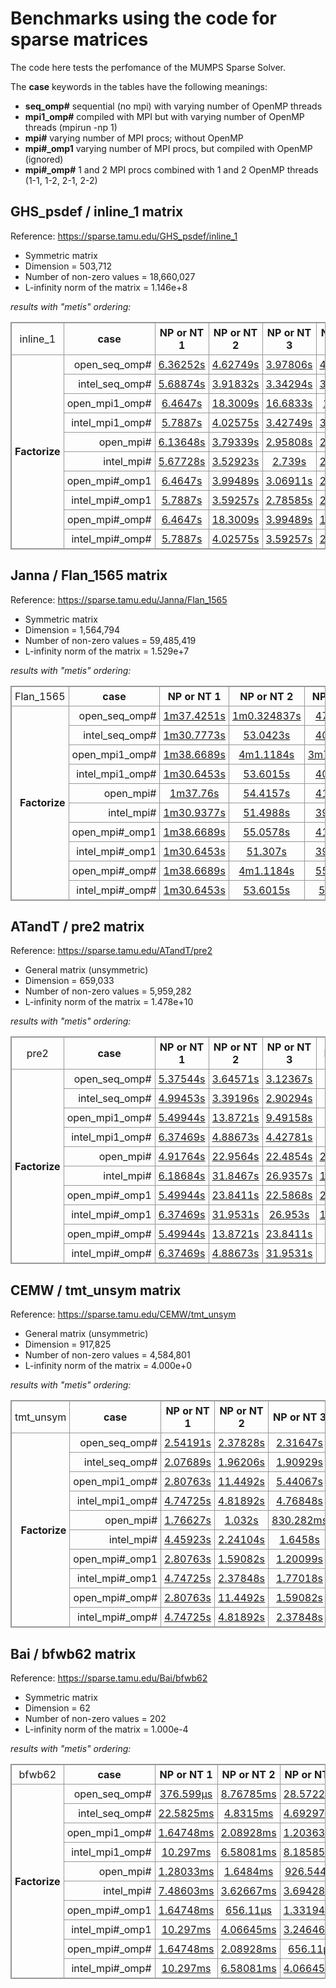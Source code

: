 # Benchmarks using the code for sparse matrices

The code here tests the perfomance of the MUMPS Sparse Solver.

The **case** keywords in the tables have the following meanings:

- **seq_omp#** sequential (no mpi) with varying number of OpenMP threads
- **mpi1_omp#** compiled with MPI but with varying number of OpenMP threads (mpirun -np 1)
- **mpi#** varying number of MPI procs; without OpenMP
- **mpi#_omp1** varying number of MPI procs, but compiled with OpenMP (ignored)
- **mpi#_omp#** 1 and 2 MPI procs combined with 1 and 2 OpenMP threads (1-1, 1-2, 2-1, 2-2)


## GHS_psdef / inline_1 matrix

Reference: https://sparse.tamu.edu/GHS_psdef/inline_1

* Symmetric matrix
* Dimension = 503,712
* Number of non-zero values = 18,660,027
* L-infinity norm of the matrix = 1.146e+8

_results with "metis" ordering:_

<table style="border: 1px solid #979797; border-collapse: collapse;">
  <tr>
    <td style="border: 1px solid #979797; border-collapse: collapse; text-align: center; padding: 5px;">inline_1</td>
    <th style="border: 1px solid #979797; border-collapse: collapse; text-align: center; padding: 5px;">case</th>
    <th style="border: 1px solid #979797; border-collapse: collapse; text-align: center; padding: 5px;">NP or NT 1</th>
    <th style="border: 1px solid #979797; border-collapse: collapse; text-align: center; padding: 5px;">NP or NT 2</th>
    <th style="border: 1px solid #979797; border-collapse: collapse; text-align: center; padding: 5px;">NP or NT 3</th>
    <th style="border: 1px solid #979797; border-collapse: collapse; text-align: center; padding: 5px;">NP or NT 4</th>
  </tr>
  <tr>
    <th style="border: 1px solid #979797; border-collapse: collapse; text-align: right; padding: 5px;" rowspan="10">Factorize</th>
    <td style="border: 1px solid #979797; border-collapse: collapse; text-align: right; padding: 5px;">open_seq_omp#</td>
    <td style="border: 1px solid #979797; border-collapse: collapse; text-align: center; padding: 5px;"><a href="https://github.com/cpmech/laclib/blob/main/benchmarks/sparse/results/open/mumps_inline_1_metis_open_seq_omp1.txt">6.36252s</a></td>
    <td style="border: 1px solid #979797; border-collapse: collapse; text-align: center; padding: 5px;"><a href="https://github.com/cpmech/laclib/blob/main/benchmarks/sparse/results/open/mumps_inline_1_metis_open_seq_omp2.txt">4.62749s</a></td>
    <td style="border: 1px solid #979797; border-collapse: collapse; text-align: center; padding: 5px;"><a href="https://github.com/cpmech/laclib/blob/main/benchmarks/sparse/results/open/mumps_inline_1_metis_open_seq_omp3.txt">3.97806s</a></td>
    <td style="border: 1px solid #979797; border-collapse: collapse; text-align: center; padding: 5px;"><a href="https://github.com/cpmech/laclib/blob/main/benchmarks/sparse/results/open/mumps_inline_1_metis_open_seq_omp4.txt">4.25562s</a></td>
  </tr>
  <tr>
    <td style="border: 1px solid #979797; border-collapse: collapse; text-align: right; padding: 5px;">intel_seq_omp#</td>
    <td style="border: 1px solid #979797; border-collapse: collapse; text-align: center; padding: 5px;"><a href="https://github.com/cpmech/laclib/blob/main/benchmarks/sparse/results/intel/mumps_inline_1_metis_intel_seq_omp1.txt">5.68874s</a></td>
    <td style="border: 1px solid #979797; border-collapse: collapse; text-align: center; padding: 5px;"><a href="https://github.com/cpmech/laclib/blob/main/benchmarks/sparse/results/intel/mumps_inline_1_metis_intel_seq_omp2.txt">3.91832s</a></td>
    <td style="border: 1px solid #979797; border-collapse: collapse; text-align: center; padding: 5px;"><a href="https://github.com/cpmech/laclib/blob/main/benchmarks/sparse/results/intel/mumps_inline_1_metis_intel_seq_omp3.txt">3.34294s</a></td>
    <td style="border: 1px solid #979797; border-collapse: collapse; text-align: center; padding: 5px;"><a href="https://github.com/cpmech/laclib/blob/main/benchmarks/sparse/results/intel/mumps_inline_1_metis_intel_seq_omp4.txt">3.02957s</a></td>
  </tr>
  <tr>
    <td style="border: 1px solid #979797; border-collapse: collapse; text-align: right; padding: 5px;">open_mpi1_omp#</td>
    <td style="border: 1px solid #979797; border-collapse: collapse; text-align: center; padding: 5px;"><a href="https://github.com/cpmech/laclib/blob/main/benchmarks/sparse/results/open/mumps_inline_1_metis_open_mpi1_omp1.txt">6.4647s</a></td>
    <td style="border: 1px solid #979797; border-collapse: collapse; text-align: center; padding: 5px;"><a href="https://github.com/cpmech/laclib/blob/main/benchmarks/sparse/results/open/mumps_inline_1_metis_open_mpi1_omp2.txt">18.3009s</a></td>
    <td style="border: 1px solid #979797; border-collapse: collapse; text-align: center; padding: 5px;"><a href="https://github.com/cpmech/laclib/blob/main/benchmarks/sparse/results/open/mumps_inline_1_metis_open_mpi1_omp3.txt">16.6833s</a></td>
    <td style="border: 1px solid #979797; border-collapse: collapse; text-align: center; padding: 5px;"><a href="https://github.com/cpmech/laclib/blob/main/benchmarks/sparse/results/open/mumps_inline_1_metis_open_mpi1_omp4.txt">19.058s</a></td>
  </tr>
  <tr>
    <td style="border: 1px solid #979797; border-collapse: collapse; text-align: right; padding: 5px;">intel_mpi1_omp#</td>
    <td style="border: 1px solid #979797; border-collapse: collapse; text-align: center; padding: 5px;"><a href="https://github.com/cpmech/laclib/blob/main/benchmarks/sparse/results/intel/mumps_inline_1_metis_intel_mpi1_omp1.txt">5.7887s</a></td>
    <td style="border: 1px solid #979797; border-collapse: collapse; text-align: center; padding: 5px;"><a href="https://github.com/cpmech/laclib/blob/main/benchmarks/sparse/results/intel/mumps_inline_1_metis_intel_mpi1_omp2.txt">4.02575s</a></td>
    <td style="border: 1px solid #979797; border-collapse: collapse; text-align: center; padding: 5px;"><a href="https://github.com/cpmech/laclib/blob/main/benchmarks/sparse/results/intel/mumps_inline_1_metis_intel_mpi1_omp3.txt">3.42749s</a></td>
    <td style="border: 1px solid #979797; border-collapse: collapse; text-align: center; padding: 5px;"><a href="https://github.com/cpmech/laclib/blob/main/benchmarks/sparse/results/intel/mumps_inline_1_metis_intel_mpi1_omp4.txt">3.12079s</a></td>
  </tr>
  <tr>
    <td style="border: 1px solid #979797; border-collapse: collapse; text-align: right; padding: 5px;">open_mpi#</td>
    <td style="border: 1px solid #979797; border-collapse: collapse; text-align: center; padding: 5px;"><a href="https://github.com/cpmech/laclib/blob/main/benchmarks/sparse/results/open/mumps_inline_1_metis_open_mpi1.txt">6.13648s</a></td>
    <td style="border: 1px solid #979797; border-collapse: collapse; text-align: center; padding: 5px;"><a href="https://github.com/cpmech/laclib/blob/main/benchmarks/sparse/results/open/mumps_inline_1_metis_open_mpi2.txt">3.79339s</a></td>
    <td style="border: 1px solid #979797; border-collapse: collapse; text-align: center; padding: 5px;"><a href="https://github.com/cpmech/laclib/blob/main/benchmarks/sparse/results/open/mumps_inline_1_metis_open_mpi3.txt">2.95808s</a></td>
    <td style="border: 1px solid #979797; border-collapse: collapse; text-align: center; padding: 5px;"><a href="https://github.com/cpmech/laclib/blob/main/benchmarks/sparse/results/open/mumps_inline_1_metis_open_mpi4.txt">2.63815s</a></td>
  </tr>
  <tr>
    <td style="border: 1px solid #979797; border-collapse: collapse; text-align: right; padding: 5px;">intel_mpi#</td>
    <td style="border: 1px solid #979797; border-collapse: collapse; text-align: center; padding: 5px;"><a href="https://github.com/cpmech/laclib/blob/main/benchmarks/sparse/results/intel/mumps_inline_1_metis_intel_mpi1.txt">5.67728s</a></td>
    <td style="border: 1px solid #979797; border-collapse: collapse; text-align: center; padding: 5px;"><a href="https://github.com/cpmech/laclib/blob/main/benchmarks/sparse/results/intel/mumps_inline_1_metis_intel_mpi2.txt">3.52923s</a></td>
    <td style="border: 1px solid #979797; border-collapse: collapse; text-align: center; padding: 5px;"><a href="https://github.com/cpmech/laclib/blob/main/benchmarks/sparse/results/intel/mumps_inline_1_metis_intel_mpi3.txt">2.739s</a></td>
    <td style="border: 1px solid #979797; border-collapse: collapse; text-align: center; padding: 5px;"><a href="https://github.com/cpmech/laclib/blob/main/benchmarks/sparse/results/intel/mumps_inline_1_metis_intel_mpi4.txt">2.55059s</a></td>
  </tr>
  <tr>
    <td style="border: 1px solid #979797; border-collapse: collapse; text-align: right; padding: 5px;">open_mpi#_omp1</td>
    <td style="border: 1px solid #979797; border-collapse: collapse; text-align: center; padding: 5px;"><a href="https://github.com/cpmech/laclib/blob/main/benchmarks/sparse/results/open/mumps_inline_1_metis_open_mpi1_omp1.txt">6.4647s</a></td>
    <td style="border: 1px solid #979797; border-collapse: collapse; text-align: center; padding: 5px;"><a href="https://github.com/cpmech/laclib/blob/main/benchmarks/sparse/results/open/mumps_inline_1_metis_open_mpi2_omp1.txt">3.99489s</a></td>
    <td style="border: 1px solid #979797; border-collapse: collapse; text-align: center; padding: 5px;"><a href="https://github.com/cpmech/laclib/blob/main/benchmarks/sparse/results/open/mumps_inline_1_metis_open_mpi3_omp1.txt">3.06911s</a></td>
    <td style="border: 1px solid #979797; border-collapse: collapse; text-align: center; padding: 5px;"><a href="https://github.com/cpmech/laclib/blob/main/benchmarks/sparse/results/open/mumps_inline_1_metis_open_mpi4_omp1.txt">2.77405s</a></td>
  </tr>
  <tr>
    <td style="border: 1px solid #979797; border-collapse: collapse; text-align: right; padding: 5px;">intel_mpi#_omp1</td>
    <td style="border: 1px solid #979797; border-collapse: collapse; text-align: center; padding: 5px;"><a href="https://github.com/cpmech/laclib/blob/main/benchmarks/sparse/results/intel/mumps_inline_1_metis_intel_mpi1_omp1.txt">5.7887s</a></td>
    <td style="border: 1px solid #979797; border-collapse: collapse; text-align: center; padding: 5px;"><a href="https://github.com/cpmech/laclib/blob/main/benchmarks/sparse/results/intel/mumps_inline_1_metis_intel_mpi2_omp1.txt">3.59257s</a></td>
    <td style="border: 1px solid #979797; border-collapse: collapse; text-align: center; padding: 5px;"><a href="https://github.com/cpmech/laclib/blob/main/benchmarks/sparse/results/intel/mumps_inline_1_metis_intel_mpi3_omp1.txt">2.78585s</a></td>
    <td style="border: 1px solid #979797; border-collapse: collapse; text-align: center; padding: 5px;"><a href="https://github.com/cpmech/laclib/blob/main/benchmarks/sparse/results/intel/mumps_inline_1_metis_intel_mpi4_omp1.txt">2.57212s</a></td>
  </tr>
  <tr>
    <td style="border: 1px solid #979797; border-collapse: collapse; text-align: right; padding: 5px;">open_mpi#_omp#</td>
    <td style="border: 1px solid #979797; border-collapse: collapse; text-align: center; padding: 5px;"><a href="https://github.com/cpmech/laclib/blob/main/benchmarks/sparse/results/open/mumps_inline_1_metis_open_mpi1_omp1.txt">6.4647s</a></td>
    <td style="border: 1px solid #979797; border-collapse: collapse; text-align: center; padding: 5px;"><a href="https://github.com/cpmech/laclib/blob/main/benchmarks/sparse/results/open/mumps_inline_1_metis_open_mpi1_omp2.txt">18.3009s</a></td>
    <td style="border: 1px solid #979797; border-collapse: collapse; text-align: center; padding: 5px;"><a href="https://github.com/cpmech/laclib/blob/main/benchmarks/sparse/results/open/mumps_inline_1_metis_open_mpi2_omp1.txt">3.99489s</a></td>
    <td style="border: 1px solid #979797; border-collapse: collapse; text-align: center; padding: 5px;"><a href="https://github.com/cpmech/laclib/blob/main/benchmarks/sparse/results/open/mumps_inline_1_metis_open_mpi2_omp2.txt">11.2702s</a></td>
  </tr>
  <tr>
    <td style="border: 1px solid #979797; border-collapse: collapse; text-align: right; padding: 5px;">intel_mpi#_omp#</td>
    <td style="border: 1px solid #979797; border-collapse: collapse; text-align: center; padding: 5px;"><a href="https://github.com/cpmech/laclib/blob/main/benchmarks/sparse/results/intel/mumps_inline_1_metis_intel_mpi1_omp1.txt">5.7887s</a></td>
    <td style="border: 1px solid #979797; border-collapse: collapse; text-align: center; padding: 5px;"><a href="https://github.com/cpmech/laclib/blob/main/benchmarks/sparse/results/intel/mumps_inline_1_metis_intel_mpi1_omp2.txt">4.02575s</a></td>
    <td style="border: 1px solid #979797; border-collapse: collapse; text-align: center; padding: 5px;"><a href="https://github.com/cpmech/laclib/blob/main/benchmarks/sparse/results/intel/mumps_inline_1_metis_intel_mpi2_omp1.txt">3.59257s</a></td>
    <td style="border: 1px solid #979797; border-collapse: collapse; text-align: center; padding: 5px;"><a href="https://github.com/cpmech/laclib/blob/main/benchmarks/sparse/results/intel/mumps_inline_1_metis_intel_mpi2_omp2.txt">2.73908s</a></td>
  </tr>
</table>



## Janna / Flan_1565 matrix

Reference: https://sparse.tamu.edu/Janna/Flan_1565

* Symmetric matrix
* Dimension = 1,564,794
* Number of non-zero values = 59,485,419
* L-infinity norm of the matrix = 1.529e+7

_results with "metis" ordering:_

<table style="border: 1px solid #979797; border-collapse: collapse;">
  <tr>
    <td style="border: 1px solid #979797; border-collapse: collapse; text-align: center; padding: 5px;">Flan_1565</td>
    <th style="border: 1px solid #979797; border-collapse: collapse; text-align: center; padding: 5px;">case</th>
    <th style="border: 1px solid #979797; border-collapse: collapse; text-align: center; padding: 5px;">NP or NT 1</th>
    <th style="border: 1px solid #979797; border-collapse: collapse; text-align: center; padding: 5px;">NP or NT 2</th>
    <th style="border: 1px solid #979797; border-collapse: collapse; text-align: center; padding: 5px;">NP or NT 3</th>
    <th style="border: 1px solid #979797; border-collapse: collapse; text-align: center; padding: 5px;">NP or NT 4</th>
  </tr>
  <tr>
    <th style="border: 1px solid #979797; border-collapse: collapse; text-align: right; padding: 5px;" rowspan="10">Factorize</th>
    <td style="border: 1px solid #979797; border-collapse: collapse; text-align: right; padding: 5px;">open_seq_omp#</td>
    <td style="border: 1px solid #979797; border-collapse: collapse; text-align: center; padding: 5px;"><a href="https://github.com/cpmech/laclib/blob/main/benchmarks/sparse/results/open/mumps_Flan_1565_metis_open_seq_omp1.txt">1m37.4251s</a></td>
    <td style="border: 1px solid #979797; border-collapse: collapse; text-align: center; padding: 5px;"><a href="https://github.com/cpmech/laclib/blob/main/benchmarks/sparse/results/open/mumps_Flan_1565_metis_open_seq_omp2.txt">1m0.324837s</a></td>
    <td style="border: 1px solid #979797; border-collapse: collapse; text-align: center; padding: 5px;"><a href="https://github.com/cpmech/laclib/blob/main/benchmarks/sparse/results/open/mumps_Flan_1565_metis_open_seq_omp3.txt">47.8449s</a></td>
    <td style="border: 1px solid #979797; border-collapse: collapse; text-align: center; padding: 5px;"><a href="https://github.com/cpmech/laclib/blob/main/benchmarks/sparse/results/open/mumps_Flan_1565_metis_open_seq_omp4.txt">49.1331s</a></td>
  </tr>
  <tr>
    <td style="border: 1px solid #979797; border-collapse: collapse; text-align: right; padding: 5px;">intel_seq_omp#</td>
    <td style="border: 1px solid #979797; border-collapse: collapse; text-align: center; padding: 5px;"><a href="https://github.com/cpmech/laclib/blob/main/benchmarks/sparse/results/intel/mumps_Flan_1565_metis_intel_seq_omp1.txt">1m30.7773s</a></td>
    <td style="border: 1px solid #979797; border-collapse: collapse; text-align: center; padding: 5px;"><a href="https://github.com/cpmech/laclib/blob/main/benchmarks/sparse/results/intel/mumps_Flan_1565_metis_intel_seq_omp2.txt">53.0423s</a></td>
    <td style="border: 1px solid #979797; border-collapse: collapse; text-align: center; padding: 5px;"><a href="https://github.com/cpmech/laclib/blob/main/benchmarks/sparse/results/intel/mumps_Flan_1565_metis_intel_seq_omp3.txt">40.2833s</a></td>
    <td style="border: 1px solid #979797; border-collapse: collapse; text-align: center; padding: 5px;"><a href="https://github.com/cpmech/laclib/blob/main/benchmarks/sparse/results/intel/mumps_Flan_1565_metis_intel_seq_omp4.txt">34.0186s</a></td>
  </tr>
  <tr>
    <td style="border: 1px solid #979797; border-collapse: collapse; text-align: right; padding: 5px;">open_mpi1_omp#</td>
    <td style="border: 1px solid #979797; border-collapse: collapse; text-align: center; padding: 5px;"><a href="https://github.com/cpmech/laclib/blob/main/benchmarks/sparse/results/open/mumps_Flan_1565_metis_open_mpi1_omp1.txt">1m38.6689s</a></td>
    <td style="border: 1px solid #979797; border-collapse: collapse; text-align: center; padding: 5px;"><a href="https://github.com/cpmech/laclib/blob/main/benchmarks/sparse/results/open/mumps_Flan_1565_metis_open_mpi1_omp2.txt">4m1.1184s</a></td>
    <td style="border: 1px solid #979797; border-collapse: collapse; text-align: center; padding: 5px;"><a href="https://github.com/cpmech/laclib/blob/main/benchmarks/sparse/results/open/mumps_Flan_1565_metis_open_mpi1_omp3.txt">3m7.80238s</a></td>
    <td style="border: 1px solid #979797; border-collapse: collapse; text-align: center; padding: 5px;"><a href="https://github.com/cpmech/laclib/blob/main/benchmarks/sparse/results/open/mumps_Flan_1565_metis_open_mpi1_omp4.txt">2m52.3749s</a></td>
  </tr>
  <tr>
    <td style="border: 1px solid #979797; border-collapse: collapse; text-align: right; padding: 5px;">intel_mpi1_omp#</td>
    <td style="border: 1px solid #979797; border-collapse: collapse; text-align: center; padding: 5px;"><a href="https://github.com/cpmech/laclib/blob/main/benchmarks/sparse/results/intel/mumps_Flan_1565_metis_intel_mpi1_omp1.txt">1m30.6453s</a></td>
    <td style="border: 1px solid #979797; border-collapse: collapse; text-align: center; padding: 5px;"><a href="https://github.com/cpmech/laclib/blob/main/benchmarks/sparse/results/intel/mumps_Flan_1565_metis_intel_mpi1_omp2.txt">53.6015s</a></td>
    <td style="border: 1px solid #979797; border-collapse: collapse; text-align: center; padding: 5px;"><a href="https://github.com/cpmech/laclib/blob/main/benchmarks/sparse/results/intel/mumps_Flan_1565_metis_intel_mpi1_omp3.txt">40.3981s</a></td>
    <td style="border: 1px solid #979797; border-collapse: collapse; text-align: center; padding: 5px;"><a href="https://github.com/cpmech/laclib/blob/main/benchmarks/sparse/results/intel/mumps_Flan_1565_metis_intel_mpi1_omp4.txt">34.3459s</a></td>
  </tr>
  <tr>
    <td style="border: 1px solid #979797; border-collapse: collapse; text-align: right; padding: 5px;">open_mpi#</td>
    <td style="border: 1px solid #979797; border-collapse: collapse; text-align: center; padding: 5px;"><a href="https://github.com/cpmech/laclib/blob/main/benchmarks/sparse/results/open/mumps_Flan_1565_metis_open_mpi1.txt">1m37.76s</a></td>
    <td style="border: 1px solid #979797; border-collapse: collapse; text-align: center; padding: 5px;"><a href="https://github.com/cpmech/laclib/blob/main/benchmarks/sparse/results/open/mumps_Flan_1565_metis_open_mpi2.txt">54.4157s</a></td>
    <td style="border: 1px solid #979797; border-collapse: collapse; text-align: center; padding: 5px;"><a href="https://github.com/cpmech/laclib/blob/main/benchmarks/sparse/results/open/mumps_Flan_1565_metis_open_mpi3.txt">41.9622s</a></td>
    <td style="border: 1px solid #979797; border-collapse: collapse; text-align: center; padding: 5px;"><a href="https://github.com/cpmech/laclib/blob/main/benchmarks/sparse/results/open/mumps_Flan_1565_metis_open_mpi4.txt">35.3765s</a></td>
  </tr>
  <tr>
    <td style="border: 1px solid #979797; border-collapse: collapse; text-align: right; padding: 5px;">intel_mpi#</td>
    <td style="border: 1px solid #979797; border-collapse: collapse; text-align: center; padding: 5px;"><a href="https://github.com/cpmech/laclib/blob/main/benchmarks/sparse/results/intel/mumps_Flan_1565_metis_intel_mpi1.txt">1m30.9377s</a></td>
    <td style="border: 1px solid #979797; border-collapse: collapse; text-align: center; padding: 5px;"><a href="https://github.com/cpmech/laclib/blob/main/benchmarks/sparse/results/intel/mumps_Flan_1565_metis_intel_mpi2.txt">51.4988s</a></td>
    <td style="border: 1px solid #979797; border-collapse: collapse; text-align: center; padding: 5px;"><a href="https://github.com/cpmech/laclib/blob/main/benchmarks/sparse/results/intel/mumps_Flan_1565_metis_intel_mpi3.txt">39.1596s</a></td>
    <td style="border: 1px solid #979797; border-collapse: collapse; text-align: center; padding: 5px;"><a href="https://github.com/cpmech/laclib/blob/main/benchmarks/sparse/results/intel/mumps_Flan_1565_metis_intel_mpi4.txt">34.4584s</a></td>
  </tr>
  <tr>
    <td style="border: 1px solid #979797; border-collapse: collapse; text-align: right; padding: 5px;">open_mpi#_omp1</td>
    <td style="border: 1px solid #979797; border-collapse: collapse; text-align: center; padding: 5px;"><a href="https://github.com/cpmech/laclib/blob/main/benchmarks/sparse/results/open/mumps_Flan_1565_metis_open_mpi1_omp1.txt">1m38.6689s</a></td>
    <td style="border: 1px solid #979797; border-collapse: collapse; text-align: center; padding: 5px;"><a href="https://github.com/cpmech/laclib/blob/main/benchmarks/sparse/results/open/mumps_Flan_1565_metis_open_mpi2_omp1.txt">55.0578s</a></td>
    <td style="border: 1px solid #979797; border-collapse: collapse; text-align: center; padding: 5px;"><a href="https://github.com/cpmech/laclib/blob/main/benchmarks/sparse/results/open/mumps_Flan_1565_metis_open_mpi3_omp1.txt">41.3877s</a></td>
    <td style="border: 1px solid #979797; border-collapse: collapse; text-align: center; padding: 5px;"><a href="https://github.com/cpmech/laclib/blob/main/benchmarks/sparse/results/open/mumps_Flan_1565_metis_open_mpi4_omp1.txt">35.3778s</a></td>
  </tr>
  <tr>
    <td style="border: 1px solid #979797; border-collapse: collapse; text-align: right; padding: 5px;">intel_mpi#_omp1</td>
    <td style="border: 1px solid #979797; border-collapse: collapse; text-align: center; padding: 5px;"><a href="https://github.com/cpmech/laclib/blob/main/benchmarks/sparse/results/intel/mumps_Flan_1565_metis_intel_mpi1_omp1.txt">1m30.6453s</a></td>
    <td style="border: 1px solid #979797; border-collapse: collapse; text-align: center; padding: 5px;"><a href="https://github.com/cpmech/laclib/blob/main/benchmarks/sparse/results/intel/mumps_Flan_1565_metis_intel_mpi2_omp1.txt">51.307s</a></td>
    <td style="border: 1px solid #979797; border-collapse: collapse; text-align: center; padding: 5px;"><a href="https://github.com/cpmech/laclib/blob/main/benchmarks/sparse/results/intel/mumps_Flan_1565_metis_intel_mpi3_omp1.txt">39.1394s</a></td>
    <td style="border: 1px solid #979797; border-collapse: collapse; text-align: center; padding: 5px;"><a href="https://github.com/cpmech/laclib/blob/main/benchmarks/sparse/results/intel/mumps_Flan_1565_metis_intel_mpi4_omp1.txt">34.1555s</a></td>
  </tr>
  <tr>
    <td style="border: 1px solid #979797; border-collapse: collapse; text-align: right; padding: 5px;">open_mpi#_omp#</td>
    <td style="border: 1px solid #979797; border-collapse: collapse; text-align: center; padding: 5px;"><a href="https://github.com/cpmech/laclib/blob/main/benchmarks/sparse/results/open/mumps_Flan_1565_metis_open_mpi1_omp1.txt">1m38.6689s</a></td>
    <td style="border: 1px solid #979797; border-collapse: collapse; text-align: center; padding: 5px;"><a href="https://github.com/cpmech/laclib/blob/main/benchmarks/sparse/results/open/mumps_Flan_1565_metis_open_mpi1_omp2.txt">4m1.1184s</a></td>
    <td style="border: 1px solid #979797; border-collapse: collapse; text-align: center; padding: 5px;"><a href="https://github.com/cpmech/laclib/blob/main/benchmarks/sparse/results/open/mumps_Flan_1565_metis_open_mpi2_omp1.txt">55.0578s</a></td>
    <td style="border: 1px solid #979797; border-collapse: collapse; text-align: center; padding: 5px;"><a href="https://github.com/cpmech/laclib/blob/main/benchmarks/sparse/results/open/mumps_Flan_1565_metis_open_mpi2_omp2.txt">2m5.67456s</a></td>
  </tr>
  <tr>
    <td style="border: 1px solid #979797; border-collapse: collapse; text-align: right; padding: 5px;">intel_mpi#_omp#</td>
    <td style="border: 1px solid #979797; border-collapse: collapse; text-align: center; padding: 5px;"><a href="https://github.com/cpmech/laclib/blob/main/benchmarks/sparse/results/intel/mumps_Flan_1565_metis_intel_mpi1_omp1.txt">1m30.6453s</a></td>
    <td style="border: 1px solid #979797; border-collapse: collapse; text-align: center; padding: 5px;"><a href="https://github.com/cpmech/laclib/blob/main/benchmarks/sparse/results/intel/mumps_Flan_1565_metis_intel_mpi1_omp2.txt">53.6015s</a></td>
    <td style="border: 1px solid #979797; border-collapse: collapse; text-align: center; padding: 5px;"><a href="https://github.com/cpmech/laclib/blob/main/benchmarks/sparse/results/intel/mumps_Flan_1565_metis_intel_mpi2_omp1.txt">51.307s</a></td>
    <td style="border: 1px solid #979797; border-collapse: collapse; text-align: center; padding: 5px;"><a href="https://github.com/cpmech/laclib/blob/main/benchmarks/sparse/results/intel/mumps_Flan_1565_metis_intel_mpi2_omp2.txt">32.9528s</a></td>
  </tr>
</table>



## ATandT / pre2 matrix

Reference: https://sparse.tamu.edu/ATandT/pre2

* General matrix (unsymmetric)
* Dimension = 659,033
* Number of non-zero values = 5,959,282
* L-infinity norm of the matrix = 1.478e+10

_results with "metis" ordering:_

<table style="border: 1px solid #979797; border-collapse: collapse;">
  <tr>
    <td style="border: 1px solid #979797; border-collapse: collapse; text-align: center; padding: 5px;">pre2</td>
    <th style="border: 1px solid #979797; border-collapse: collapse; text-align: center; padding: 5px;">case</th>
    <th style="border: 1px solid #979797; border-collapse: collapse; text-align: center; padding: 5px;">NP or NT 1</th>
    <th style="border: 1px solid #979797; border-collapse: collapse; text-align: center; padding: 5px;">NP or NT 2</th>
    <th style="border: 1px solid #979797; border-collapse: collapse; text-align: center; padding: 5px;">NP or NT 3</th>
    <th style="border: 1px solid #979797; border-collapse: collapse; text-align: center; padding: 5px;">NP or NT 4</th>
  </tr>
  <tr>
    <th style="border: 1px solid #979797; border-collapse: collapse; text-align: right; padding: 5px;" rowspan="10">Factorize</th>
    <td style="border: 1px solid #979797; border-collapse: collapse; text-align: right; padding: 5px;">open_seq_omp#</td>
    <td style="border: 1px solid #979797; border-collapse: collapse; text-align: center; padding: 5px;"><a href="https://github.com/cpmech/laclib/blob/main/benchmarks/sparse/results/open/mumps_pre2_metis_open_seq_omp1.txt">5.37544s</a></td>
    <td style="border: 1px solid #979797; border-collapse: collapse; text-align: center; padding: 5px;"><a href="https://github.com/cpmech/laclib/blob/main/benchmarks/sparse/results/open/mumps_pre2_metis_open_seq_omp2.txt">3.64571s</a></td>
    <td style="border: 1px solid #979797; border-collapse: collapse; text-align: center; padding: 5px;"><a href="https://github.com/cpmech/laclib/blob/main/benchmarks/sparse/results/open/mumps_pre2_metis_open_seq_omp3.txt">3.12367s</a></td>
    <td style="border: 1px solid #979797; border-collapse: collapse; text-align: center; padding: 5px;"><a href="https://github.com/cpmech/laclib/blob/main/benchmarks/sparse/results/open/mumps_pre2_metis_open_seq_omp4.txt">2.95089s</a></td>
  </tr>
  <tr>
    <td style="border: 1px solid #979797; border-collapse: collapse; text-align: right; padding: 5px;">intel_seq_omp#</td>
    <td style="border: 1px solid #979797; border-collapse: collapse; text-align: center; padding: 5px;"><a href="https://github.com/cpmech/laclib/blob/main/benchmarks/sparse/results/intel/mumps_pre2_metis_intel_seq_omp1.txt">4.99453s</a></td>
    <td style="border: 1px solid #979797; border-collapse: collapse; text-align: center; padding: 5px;"><a href="https://github.com/cpmech/laclib/blob/main/benchmarks/sparse/results/intel/mumps_pre2_metis_intel_seq_omp2.txt">3.39196s</a></td>
    <td style="border: 1px solid #979797; border-collapse: collapse; text-align: center; padding: 5px;"><a href="https://github.com/cpmech/laclib/blob/main/benchmarks/sparse/results/intel/mumps_pre2_metis_intel_seq_omp3.txt">2.90294s</a></td>
    <td style="border: 1px solid #979797; border-collapse: collapse; text-align: center; padding: 5px;"><a href="https://github.com/cpmech/laclib/blob/main/benchmarks/sparse/results/intel/mumps_pre2_metis_intel_seq_omp4.txt">2.62193s</a></td>
  </tr>
  <tr>
    <td style="border: 1px solid #979797; border-collapse: collapse; text-align: right; padding: 5px;">open_mpi1_omp#</td>
    <td style="border: 1px solid #979797; border-collapse: collapse; text-align: center; padding: 5px;"><a href="https://github.com/cpmech/laclib/blob/main/benchmarks/sparse/results/open/mumps_pre2_metis_open_mpi1_omp1.txt">5.49944s</a></td>
    <td style="border: 1px solid #979797; border-collapse: collapse; text-align: center; padding: 5px;"><a href="https://github.com/cpmech/laclib/blob/main/benchmarks/sparse/results/open/mumps_pre2_metis_open_mpi1_omp2.txt">13.8721s</a></td>
    <td style="border: 1px solid #979797; border-collapse: collapse; text-align: center; padding: 5px;"><a href="https://github.com/cpmech/laclib/blob/main/benchmarks/sparse/results/open/mumps_pre2_metis_open_mpi1_omp3.txt">9.49158s</a></td>
    <td style="border: 1px solid #979797; border-collapse: collapse; text-align: center; padding: 5px;"><a href="https://github.com/cpmech/laclib/blob/main/benchmarks/sparse/results/open/mumps_pre2_metis_open_mpi1_omp4.txt">9.22161s</a></td>
  </tr>
  <tr>
    <td style="border: 1px solid #979797; border-collapse: collapse; text-align: right; padding: 5px;">intel_mpi1_omp#</td>
    <td style="border: 1px solid #979797; border-collapse: collapse; text-align: center; padding: 5px;"><a href="https://github.com/cpmech/laclib/blob/main/benchmarks/sparse/results/intel/mumps_pre2_metis_intel_mpi1_omp1.txt">6.37469s</a></td>
    <td style="border: 1px solid #979797; border-collapse: collapse; text-align: center; padding: 5px;"><a href="https://github.com/cpmech/laclib/blob/main/benchmarks/sparse/results/intel/mumps_pre2_metis_intel_mpi1_omp2.txt">4.88673s</a></td>
    <td style="border: 1px solid #979797; border-collapse: collapse; text-align: center; padding: 5px;"><a href="https://github.com/cpmech/laclib/blob/main/benchmarks/sparse/results/intel/mumps_pre2_metis_intel_mpi1_omp3.txt">4.42781s</a></td>
    <td style="border: 1px solid #979797; border-collapse: collapse; text-align: center; padding: 5px;"><a href="https://github.com/cpmech/laclib/blob/main/benchmarks/sparse/results/intel/mumps_pre2_metis_intel_mpi1_omp4.txt">4.12234s</a></td>
  </tr>
  <tr>
    <td style="border: 1px solid #979797; border-collapse: collapse; text-align: right; padding: 5px;">open_mpi#</td>
    <td style="border: 1px solid #979797; border-collapse: collapse; text-align: center; padding: 5px;"><a href="https://github.com/cpmech/laclib/blob/main/benchmarks/sparse/results/open/mumps_pre2_metis_open_mpi1.txt">4.91764s</a></td>
    <td style="border: 1px solid #979797; border-collapse: collapse; text-align: center; padding: 5px;"><a href="https://github.com/cpmech/laclib/blob/main/benchmarks/sparse/results/open/mumps_pre2_metis_open_mpi2.txt">22.9564s</a></td>
    <td style="border: 1px solid #979797; border-collapse: collapse; text-align: center; padding: 5px;"><a href="https://github.com/cpmech/laclib/blob/main/benchmarks/sparse/results/open/mumps_pre2_metis_open_mpi3.txt">22.4854s</a></td>
    <td style="border: 1px solid #979797; border-collapse: collapse; text-align: center; padding: 5px;"><a href="https://github.com/cpmech/laclib/blob/main/benchmarks/sparse/results/open/mumps_pre2_metis_open_mpi4.txt">2m16.8747s</a></td>
  </tr>
  <tr>
    <td style="border: 1px solid #979797; border-collapse: collapse; text-align: right; padding: 5px;">intel_mpi#</td>
    <td style="border: 1px solid #979797; border-collapse: collapse; text-align: center; padding: 5px;"><a href="https://github.com/cpmech/laclib/blob/main/benchmarks/sparse/results/intel/mumps_pre2_metis_intel_mpi1.txt">6.18684s</a></td>
    <td style="border: 1px solid #979797; border-collapse: collapse; text-align: center; padding: 5px;"><a href="https://github.com/cpmech/laclib/blob/main/benchmarks/sparse/results/intel/mumps_pre2_metis_intel_mpi2.txt">31.8467s</a></td>
    <td style="border: 1px solid #979797; border-collapse: collapse; text-align: center; padding: 5px;"><a href="https://github.com/cpmech/laclib/blob/main/benchmarks/sparse/results/intel/mumps_pre2_metis_intel_mpi3.txt">26.9357s</a></td>
    <td style="border: 1px solid #979797; border-collapse: collapse; text-align: center; padding: 5px;"><a href="https://github.com/cpmech/laclib/blob/main/benchmarks/sparse/results/intel/mumps_pre2_metis_intel_mpi4.txt">1m50.7227s</a></td>
  </tr>
  <tr>
    <td style="border: 1px solid #979797; border-collapse: collapse; text-align: right; padding: 5px;">open_mpi#_omp1</td>
    <td style="border: 1px solid #979797; border-collapse: collapse; text-align: center; padding: 5px;"><a href="https://github.com/cpmech/laclib/blob/main/benchmarks/sparse/results/open/mumps_pre2_metis_open_mpi1_omp1.txt">5.49944s</a></td>
    <td style="border: 1px solid #979797; border-collapse: collapse; text-align: center; padding: 5px;"><a href="https://github.com/cpmech/laclib/blob/main/benchmarks/sparse/results/open/mumps_pre2_metis_open_mpi2_omp1.txt">23.8411s</a></td>
    <td style="border: 1px solid #979797; border-collapse: collapse; text-align: center; padding: 5px;"><a href="https://github.com/cpmech/laclib/blob/main/benchmarks/sparse/results/open/mumps_pre2_metis_open_mpi3_omp1.txt">22.5868s</a></td>
    <td style="border: 1px solid #979797; border-collapse: collapse; text-align: center; padding: 5px;"><a href="https://github.com/cpmech/laclib/blob/main/benchmarks/sparse/results/open/mumps_pre2_metis_open_mpi4_omp1.txt">2m16.6926s</a></td>
  </tr>
  <tr>
    <td style="border: 1px solid #979797; border-collapse: collapse; text-align: right; padding: 5px;">intel_mpi#_omp1</td>
    <td style="border: 1px solid #979797; border-collapse: collapse; text-align: center; padding: 5px;"><a href="https://github.com/cpmech/laclib/blob/main/benchmarks/sparse/results/intel/mumps_pre2_metis_intel_mpi1_omp1.txt">6.37469s</a></td>
    <td style="border: 1px solid #979797; border-collapse: collapse; text-align: center; padding: 5px;"><a href="https://github.com/cpmech/laclib/blob/main/benchmarks/sparse/results/intel/mumps_pre2_metis_intel_mpi2_omp1.txt">31.9531s</a></td>
    <td style="border: 1px solid #979797; border-collapse: collapse; text-align: center; padding: 5px;"><a href="https://github.com/cpmech/laclib/blob/main/benchmarks/sparse/results/intel/mumps_pre2_metis_intel_mpi3_omp1.txt">26.953s</a></td>
    <td style="border: 1px solid #979797; border-collapse: collapse; text-align: center; padding: 5px;"><a href="https://github.com/cpmech/laclib/blob/main/benchmarks/sparse/results/intel/mumps_pre2_metis_intel_mpi4_omp1.txt">1m50.6222s</a></td>
  </tr>
  <tr>
    <td style="border: 1px solid #979797; border-collapse: collapse; text-align: right; padding: 5px;">open_mpi#_omp#</td>
    <td style="border: 1px solid #979797; border-collapse: collapse; text-align: center; padding: 5px;"><a href="https://github.com/cpmech/laclib/blob/main/benchmarks/sparse/results/open/mumps_pre2_metis_open_mpi1_omp1.txt">5.49944s</a></td>
    <td style="border: 1px solid #979797; border-collapse: collapse; text-align: center; padding: 5px;"><a href="https://github.com/cpmech/laclib/blob/main/benchmarks/sparse/results/open/mumps_pre2_metis_open_mpi1_omp2.txt">13.8721s</a></td>
    <td style="border: 1px solid #979797; border-collapse: collapse; text-align: center; padding: 5px;"><a href="https://github.com/cpmech/laclib/blob/main/benchmarks/sparse/results/open/mumps_pre2_metis_open_mpi2_omp1.txt">23.8411s</a></td>
    <td style="border: 1px solid #979797; border-collapse: collapse; text-align: center; padding: 5px;"><a href="https://github.com/cpmech/laclib/blob/main/benchmarks/sparse/results/open/mumps_pre2_metis_open_mpi2_omp2.txt">42.3962s</a></td>
  </tr>
  <tr>
    <td style="border: 1px solid #979797; border-collapse: collapse; text-align: right; padding: 5px;">intel_mpi#_omp#</td>
    <td style="border: 1px solid #979797; border-collapse: collapse; text-align: center; padding: 5px;"><a href="https://github.com/cpmech/laclib/blob/main/benchmarks/sparse/results/intel/mumps_pre2_metis_intel_mpi1_omp1.txt">6.37469s</a></td>
    <td style="border: 1px solid #979797; border-collapse: collapse; text-align: center; padding: 5px;"><a href="https://github.com/cpmech/laclib/blob/main/benchmarks/sparse/results/intel/mumps_pre2_metis_intel_mpi1_omp2.txt">4.88673s</a></td>
    <td style="border: 1px solid #979797; border-collapse: collapse; text-align: center; padding: 5px;"><a href="https://github.com/cpmech/laclib/blob/main/benchmarks/sparse/results/intel/mumps_pre2_metis_intel_mpi2_omp1.txt">31.9531s</a></td>
    <td style="border: 1px solid #979797; border-collapse: collapse; text-align: center; padding: 5px;"><a href="https://github.com/cpmech/laclib/blob/main/benchmarks/sparse/results/intel/mumps_pre2_metis_intel_mpi2_omp2.txt">23.9735s</a></td>
  </tr>
</table>



## CEMW / tmt_unsym matrix

Reference: https://sparse.tamu.edu/CEMW/tmt_unsym

* General matrix (unsymmetric)
* Dimension = 917,825
* Number of non-zero values = 4,584,801
* L-infinity norm of the matrix = 4.000e+0

_results with "metis" ordering:_

<table style="border: 1px solid #979797; border-collapse: collapse;">
  <tr>
    <td style="border: 1px solid #979797; border-collapse: collapse; text-align: center; padding: 5px;">tmt_unsym</td>
    <th style="border: 1px solid #979797; border-collapse: collapse; text-align: center; padding: 5px;">case</th>
    <th style="border: 1px solid #979797; border-collapse: collapse; text-align: center; padding: 5px;">NP or NT 1</th>
    <th style="border: 1px solid #979797; border-collapse: collapse; text-align: center; padding: 5px;">NP or NT 2</th>
    <th style="border: 1px solid #979797; border-collapse: collapse; text-align: center; padding: 5px;">NP or NT 3</th>
    <th style="border: 1px solid #979797; border-collapse: collapse; text-align: center; padding: 5px;">NP or NT 4</th>
  </tr>
  <tr>
    <th style="border: 1px solid #979797; border-collapse: collapse; text-align: right; padding: 5px;" rowspan="10">Factorize</th>
    <td style="border: 1px solid #979797; border-collapse: collapse; text-align: right; padding: 5px;">open_seq_omp#</td>
    <td style="border: 1px solid #979797; border-collapse: collapse; text-align: center; padding: 5px;"><a href="https://github.com/cpmech/laclib/blob/main/benchmarks/sparse/results/open/mumps_tmt_unsym_metis_open_seq_omp1.txt">2.54191s</a></td>
    <td style="border: 1px solid #979797; border-collapse: collapse; text-align: center; padding: 5px;"><a href="https://github.com/cpmech/laclib/blob/main/benchmarks/sparse/results/open/mumps_tmt_unsym_metis_open_seq_omp2.txt">2.37828s</a></td>
    <td style="border: 1px solid #979797; border-collapse: collapse; text-align: center; padding: 5px;"><a href="https://github.com/cpmech/laclib/blob/main/benchmarks/sparse/results/open/mumps_tmt_unsym_metis_open_seq_omp3.txt">2.31647s</a></td>
    <td style="border: 1px solid #979797; border-collapse: collapse; text-align: center; padding: 5px;"><a href="https://github.com/cpmech/laclib/blob/main/benchmarks/sparse/results/open/mumps_tmt_unsym_metis_open_seq_omp4.txt">2.38263s</a></td>
  </tr>
  <tr>
    <td style="border: 1px solid #979797; border-collapse: collapse; text-align: right; padding: 5px;">intel_seq_omp#</td>
    <td style="border: 1px solid #979797; border-collapse: collapse; text-align: center; padding: 5px;"><a href="https://github.com/cpmech/laclib/blob/main/benchmarks/sparse/results/intel/mumps_tmt_unsym_metis_intel_seq_omp1.txt">2.07689s</a></td>
    <td style="border: 1px solid #979797; border-collapse: collapse; text-align: center; padding: 5px;"><a href="https://github.com/cpmech/laclib/blob/main/benchmarks/sparse/results/intel/mumps_tmt_unsym_metis_intel_seq_omp2.txt">1.96206s</a></td>
    <td style="border: 1px solid #979797; border-collapse: collapse; text-align: center; padding: 5px;"><a href="https://github.com/cpmech/laclib/blob/main/benchmarks/sparse/results/intel/mumps_tmt_unsym_metis_intel_seq_omp3.txt">1.90929s</a></td>
    <td style="border: 1px solid #979797; border-collapse: collapse; text-align: center; padding: 5px;"><a href="https://github.com/cpmech/laclib/blob/main/benchmarks/sparse/results/intel/mumps_tmt_unsym_metis_intel_seq_omp4.txt">1.90546s</a></td>
  </tr>
  <tr>
    <td style="border: 1px solid #979797; border-collapse: collapse; text-align: right; padding: 5px;">open_mpi1_omp#</td>
    <td style="border: 1px solid #979797; border-collapse: collapse; text-align: center; padding: 5px;"><a href="https://github.com/cpmech/laclib/blob/main/benchmarks/sparse/results/open/mumps_tmt_unsym_metis_open_mpi1_omp1.txt">2.80763s</a></td>
    <td style="border: 1px solid #979797; border-collapse: collapse; text-align: center; padding: 5px;"><a href="https://github.com/cpmech/laclib/blob/main/benchmarks/sparse/results/open/mumps_tmt_unsym_metis_open_mpi1_omp2.txt">11.4492s</a></td>
    <td style="border: 1px solid #979797; border-collapse: collapse; text-align: center; padding: 5px;"><a href="https://github.com/cpmech/laclib/blob/main/benchmarks/sparse/results/open/mumps_tmt_unsym_metis_open_mpi1_omp3.txt">5.44067s</a></td>
    <td style="border: 1px solid #979797; border-collapse: collapse; text-align: center; padding: 5px;"><a href="https://github.com/cpmech/laclib/blob/main/benchmarks/sparse/results/open/mumps_tmt_unsym_metis_open_mpi1_omp4.txt">7.76523s</a></td>
  </tr>
  <tr>
    <td style="border: 1px solid #979797; border-collapse: collapse; text-align: right; padding: 5px;">intel_mpi1_omp#</td>
    <td style="border: 1px solid #979797; border-collapse: collapse; text-align: center; padding: 5px;"><a href="https://github.com/cpmech/laclib/blob/main/benchmarks/sparse/results/intel/mumps_tmt_unsym_metis_intel_mpi1_omp1.txt">4.74725s</a></td>
    <td style="border: 1px solid #979797; border-collapse: collapse; text-align: center; padding: 5px;"><a href="https://github.com/cpmech/laclib/blob/main/benchmarks/sparse/results/intel/mumps_tmt_unsym_metis_intel_mpi1_omp2.txt">4.81892s</a></td>
    <td style="border: 1px solid #979797; border-collapse: collapse; text-align: center; padding: 5px;"><a href="https://github.com/cpmech/laclib/blob/main/benchmarks/sparse/results/intel/mumps_tmt_unsym_metis_intel_mpi1_omp3.txt">4.76848s</a></td>
    <td style="border: 1px solid #979797; border-collapse: collapse; text-align: center; padding: 5px;"><a href="https://github.com/cpmech/laclib/blob/main/benchmarks/sparse/results/intel/mumps_tmt_unsym_metis_intel_mpi1_omp4.txt">4.7263s</a></td>
  </tr>
  <tr>
    <td style="border: 1px solid #979797; border-collapse: collapse; text-align: right; padding: 5px;">open_mpi#</td>
    <td style="border: 1px solid #979797; border-collapse: collapse; text-align: center; padding: 5px;"><a href="https://github.com/cpmech/laclib/blob/main/benchmarks/sparse/results/open/mumps_tmt_unsym_metis_open_mpi1.txt">1.76627s</a></td>
    <td style="border: 1px solid #979797; border-collapse: collapse; text-align: center; padding: 5px;"><a href="https://github.com/cpmech/laclib/blob/main/benchmarks/sparse/results/open/mumps_tmt_unsym_metis_open_mpi2.txt">1.032s</a></td>
    <td style="border: 1px solid #979797; border-collapse: collapse; text-align: center; padding: 5px;"><a href="https://github.com/cpmech/laclib/blob/main/benchmarks/sparse/results/open/mumps_tmt_unsym_metis_open_mpi3.txt">830.282ms</a></td>
    <td style="border: 1px solid #979797; border-collapse: collapse; text-align: center; padding: 5px;"><a href="https://github.com/cpmech/laclib/blob/main/benchmarks/sparse/results/open/mumps_tmt_unsym_metis_open_mpi4.txt">720.785ms</a></td>
  </tr>
  <tr>
    <td style="border: 1px solid #979797; border-collapse: collapse; text-align: right; padding: 5px;">intel_mpi#</td>
    <td style="border: 1px solid #979797; border-collapse: collapse; text-align: center; padding: 5px;"><a href="https://github.com/cpmech/laclib/blob/main/benchmarks/sparse/results/intel/mumps_tmt_unsym_metis_intel_mpi1.txt">4.45923s</a></td>
    <td style="border: 1px solid #979797; border-collapse: collapse; text-align: center; padding: 5px;"><a href="https://github.com/cpmech/laclib/blob/main/benchmarks/sparse/results/intel/mumps_tmt_unsym_metis_intel_mpi2.txt">2.24104s</a></td>
    <td style="border: 1px solid #979797; border-collapse: collapse; text-align: center; padding: 5px;"><a href="https://github.com/cpmech/laclib/blob/main/benchmarks/sparse/results/intel/mumps_tmt_unsym_metis_intel_mpi3.txt">1.6458s</a></td>
    <td style="border: 1px solid #979797; border-collapse: collapse; text-align: center; padding: 5px;"><a href="https://github.com/cpmech/laclib/blob/main/benchmarks/sparse/results/intel/mumps_tmt_unsym_metis_intel_mpi4.txt">1.3016s</a></td>
  </tr>
  <tr>
    <td style="border: 1px solid #979797; border-collapse: collapse; text-align: right; padding: 5px;">open_mpi#_omp1</td>
    <td style="border: 1px solid #979797; border-collapse: collapse; text-align: center; padding: 5px;"><a href="https://github.com/cpmech/laclib/blob/main/benchmarks/sparse/results/open/mumps_tmt_unsym_metis_open_mpi1_omp1.txt">2.80763s</a></td>
    <td style="border: 1px solid #979797; border-collapse: collapse; text-align: center; padding: 5px;"><a href="https://github.com/cpmech/laclib/blob/main/benchmarks/sparse/results/open/mumps_tmt_unsym_metis_open_mpi2_omp1.txt">1.59082s</a></td>
    <td style="border: 1px solid #979797; border-collapse: collapse; text-align: center; padding: 5px;"><a href="https://github.com/cpmech/laclib/blob/main/benchmarks/sparse/results/open/mumps_tmt_unsym_metis_open_mpi3_omp1.txt">1.20099s</a></td>
    <td style="border: 1px solid #979797; border-collapse: collapse; text-align: center; padding: 5px;"><a href="https://github.com/cpmech/laclib/blob/main/benchmarks/sparse/results/open/mumps_tmt_unsym_metis_open_mpi4_omp1.txt">970.823ms</a></td>
  </tr>
  <tr>
    <td style="border: 1px solid #979797; border-collapse: collapse; text-align: right; padding: 5px;">intel_mpi#_omp1</td>
    <td style="border: 1px solid #979797; border-collapse: collapse; text-align: center; padding: 5px;"><a href="https://github.com/cpmech/laclib/blob/main/benchmarks/sparse/results/intel/mumps_tmt_unsym_metis_intel_mpi1_omp1.txt">4.74725s</a></td>
    <td style="border: 1px solid #979797; border-collapse: collapse; text-align: center; padding: 5px;"><a href="https://github.com/cpmech/laclib/blob/main/benchmarks/sparse/results/intel/mumps_tmt_unsym_metis_intel_mpi2_omp1.txt">2.37848s</a></td>
    <td style="border: 1px solid #979797; border-collapse: collapse; text-align: center; padding: 5px;"><a href="https://github.com/cpmech/laclib/blob/main/benchmarks/sparse/results/intel/mumps_tmt_unsym_metis_intel_mpi3_omp1.txt">1.77018s</a></td>
    <td style="border: 1px solid #979797; border-collapse: collapse; text-align: center; padding: 5px;"><a href="https://github.com/cpmech/laclib/blob/main/benchmarks/sparse/results/intel/mumps_tmt_unsym_metis_intel_mpi4_omp1.txt">1.39746s</a></td>
  </tr>
  <tr>
    <td style="border: 1px solid #979797; border-collapse: collapse; text-align: right; padding: 5px;">open_mpi#_omp#</td>
    <td style="border: 1px solid #979797; border-collapse: collapse; text-align: center; padding: 5px;"><a href="https://github.com/cpmech/laclib/blob/main/benchmarks/sparse/results/open/mumps_tmt_unsym_metis_open_mpi1_omp1.txt">2.80763s</a></td>
    <td style="border: 1px solid #979797; border-collapse: collapse; text-align: center; padding: 5px;"><a href="https://github.com/cpmech/laclib/blob/main/benchmarks/sparse/results/open/mumps_tmt_unsym_metis_open_mpi1_omp2.txt">11.4492s</a></td>
    <td style="border: 1px solid #979797; border-collapse: collapse; text-align: center; padding: 5px;"><a href="https://github.com/cpmech/laclib/blob/main/benchmarks/sparse/results/open/mumps_tmt_unsym_metis_open_mpi2_omp1.txt">1.59082s</a></td>
    <td style="border: 1px solid #979797; border-collapse: collapse; text-align: center; padding: 5px;"><a href="https://github.com/cpmech/laclib/blob/main/benchmarks/sparse/results/open/mumps_tmt_unsym_metis_open_mpi2_omp2.txt">6.29106s</a></td>
  </tr>
  <tr>
    <td style="border: 1px solid #979797; border-collapse: collapse; text-align: right; padding: 5px;">intel_mpi#_omp#</td>
    <td style="border: 1px solid #979797; border-collapse: collapse; text-align: center; padding: 5px;"><a href="https://github.com/cpmech/laclib/blob/main/benchmarks/sparse/results/intel/mumps_tmt_unsym_metis_intel_mpi1_omp1.txt">4.74725s</a></td>
    <td style="border: 1px solid #979797; border-collapse: collapse; text-align: center; padding: 5px;"><a href="https://github.com/cpmech/laclib/blob/main/benchmarks/sparse/results/intel/mumps_tmt_unsym_metis_intel_mpi1_omp2.txt">4.81892s</a></td>
    <td style="border: 1px solid #979797; border-collapse: collapse; text-align: center; padding: 5px;"><a href="https://github.com/cpmech/laclib/blob/main/benchmarks/sparse/results/intel/mumps_tmt_unsym_metis_intel_mpi2_omp1.txt">2.37848s</a></td>
    <td style="border: 1px solid #979797; border-collapse: collapse; text-align: center; padding: 5px;"><a href="https://github.com/cpmech/laclib/blob/main/benchmarks/sparse/results/intel/mumps_tmt_unsym_metis_intel_mpi2_omp2.txt">2.42056s</a></td>
  </tr>
</table>



## Bai / bfwb62 matrix

Reference: https://sparse.tamu.edu/Bai/bfwb62

* Symmetric matrix
* Dimension = 62
* Number of non-zero values = 202
* L-infinity norm of the matrix = 1.000e-4

_results with "metis" ordering:_

<table style="border: 1px solid #979797; border-collapse: collapse;">
  <tr>
    <td style="border: 1px solid #979797; border-collapse: collapse; text-align: center; padding: 5px;">bfwb62</td>
    <th style="border: 1px solid #979797; border-collapse: collapse; text-align: center; padding: 5px;">case</th>
    <th style="border: 1px solid #979797; border-collapse: collapse; text-align: center; padding: 5px;">NP or NT 1</th>
    <th style="border: 1px solid #979797; border-collapse: collapse; text-align: center; padding: 5px;">NP or NT 2</th>
    <th style="border: 1px solid #979797; border-collapse: collapse; text-align: center; padding: 5px;">NP or NT 3</th>
    <th style="border: 1px solid #979797; border-collapse: collapse; text-align: center; padding: 5px;">NP or NT 4</th>
  </tr>
  <tr>
    <th style="border: 1px solid #979797; border-collapse: collapse; text-align: right; padding: 5px;" rowspan="10">Factorize</th>
    <td style="border: 1px solid #979797; border-collapse: collapse; text-align: right; padding: 5px;">open_seq_omp#</td>
    <td style="border: 1px solid #979797; border-collapse: collapse; text-align: center; padding: 5px;"><a href="https://github.com/cpmech/laclib/blob/main/benchmarks/sparse/results/open/mumps_bfwb62_metis_open_seq_omp1.txt">376.599µs</a></td>
    <td style="border: 1px solid #979797; border-collapse: collapse; text-align: center; padding: 5px;"><a href="https://github.com/cpmech/laclib/blob/main/benchmarks/sparse/results/open/mumps_bfwb62_metis_open_seq_omp2.txt">8.76785ms</a></td>
    <td style="border: 1px solid #979797; border-collapse: collapse; text-align: center; padding: 5px;"><a href="https://github.com/cpmech/laclib/blob/main/benchmarks/sparse/results/open/mumps_bfwb62_metis_open_seq_omp3.txt">28.5722ms</a></td>
    <td style="border: 1px solid #979797; border-collapse: collapse; text-align: center; padding: 5px;"><a href="https://github.com/cpmech/laclib/blob/main/benchmarks/sparse/results/open/mumps_bfwb62_metis_open_seq_omp4.txt">9.00163ms</a></td>
  </tr>
  <tr>
    <td style="border: 1px solid #979797; border-collapse: collapse; text-align: right; padding: 5px;">intel_seq_omp#</td>
    <td style="border: 1px solid #979797; border-collapse: collapse; text-align: center; padding: 5px;"><a href="https://github.com/cpmech/laclib/blob/main/benchmarks/sparse/results/intel/mumps_bfwb62_metis_intel_seq_omp1.txt">22.5825ms</a></td>
    <td style="border: 1px solid #979797; border-collapse: collapse; text-align: center; padding: 5px;"><a href="https://github.com/cpmech/laclib/blob/main/benchmarks/sparse/results/intel/mumps_bfwb62_metis_intel_seq_omp2.txt">4.8315ms</a></td>
    <td style="border: 1px solid #979797; border-collapse: collapse; text-align: center; padding: 5px;"><a href="https://github.com/cpmech/laclib/blob/main/benchmarks/sparse/results/intel/mumps_bfwb62_metis_intel_seq_omp3.txt">4.69297ms</a></td>
    <td style="border: 1px solid #979797; border-collapse: collapse; text-align: center; padding: 5px;"><a href="https://github.com/cpmech/laclib/blob/main/benchmarks/sparse/results/intel/mumps_bfwb62_metis_intel_seq_omp4.txt">11.9224ms</a></td>
  </tr>
  <tr>
    <td style="border: 1px solid #979797; border-collapse: collapse; text-align: right; padding: 5px;">open_mpi1_omp#</td>
    <td style="border: 1px solid #979797; border-collapse: collapse; text-align: center; padding: 5px;"><a href="https://github.com/cpmech/laclib/blob/main/benchmarks/sparse/results/open/mumps_bfwb62_metis_open_mpi1_omp1.txt">1.64748ms</a></td>
    <td style="border: 1px solid #979797; border-collapse: collapse; text-align: center; padding: 5px;"><a href="https://github.com/cpmech/laclib/blob/main/benchmarks/sparse/results/open/mumps_bfwb62_metis_open_mpi1_omp2.txt">2.08928ms</a></td>
    <td style="border: 1px solid #979797; border-collapse: collapse; text-align: center; padding: 5px;"><a href="https://github.com/cpmech/laclib/blob/main/benchmarks/sparse/results/open/mumps_bfwb62_metis_open_mpi1_omp3.txt">1.20363ms</a></td>
    <td style="border: 1px solid #979797; border-collapse: collapse; text-align: center; padding: 5px;"><a href="https://github.com/cpmech/laclib/blob/main/benchmarks/sparse/results/open/mumps_bfwb62_metis_open_mpi1_omp4.txt">6.424ms</a></td>
  </tr>
  <tr>
    <td style="border: 1px solid #979797; border-collapse: collapse; text-align: right; padding: 5px;">intel_mpi1_omp#</td>
    <td style="border: 1px solid #979797; border-collapse: collapse; text-align: center; padding: 5px;"><a href="https://github.com/cpmech/laclib/blob/main/benchmarks/sparse/results/intel/mumps_bfwb62_metis_intel_mpi1_omp1.txt">10.297ms</a></td>
    <td style="border: 1px solid #979797; border-collapse: collapse; text-align: center; padding: 5px;"><a href="https://github.com/cpmech/laclib/blob/main/benchmarks/sparse/results/intel/mumps_bfwb62_metis_intel_mpi1_omp2.txt">6.58081ms</a></td>
    <td style="border: 1px solid #979797; border-collapse: collapse; text-align: center; padding: 5px;"><a href="https://github.com/cpmech/laclib/blob/main/benchmarks/sparse/results/intel/mumps_bfwb62_metis_intel_mpi1_omp3.txt">8.18585ms</a></td>
    <td style="border: 1px solid #979797; border-collapse: collapse; text-align: center; padding: 5px;"><a href="https://github.com/cpmech/laclib/blob/main/benchmarks/sparse/results/intel/mumps_bfwb62_metis_intel_mpi1_omp4.txt">14.3465ms</a></td>
  </tr>
  <tr>
    <td style="border: 1px solid #979797; border-collapse: collapse; text-align: right; padding: 5px;">open_mpi#</td>
    <td style="border: 1px solid #979797; border-collapse: collapse; text-align: center; padding: 5px;"><a href="https://github.com/cpmech/laclib/blob/main/benchmarks/sparse/results/open/mumps_bfwb62_metis_open_mpi1.txt">1.28033ms</a></td>
    <td style="border: 1px solid #979797; border-collapse: collapse; text-align: center; padding: 5px;"><a href="https://github.com/cpmech/laclib/blob/main/benchmarks/sparse/results/open/mumps_bfwb62_metis_open_mpi2.txt">1.6484ms</a></td>
    <td style="border: 1px solid #979797; border-collapse: collapse; text-align: center; padding: 5px;"><a href="https://github.com/cpmech/laclib/blob/main/benchmarks/sparse/results/open/mumps_bfwb62_metis_open_mpi3.txt">926.544µs</a></td>
    <td style="border: 1px solid #979797; border-collapse: collapse; text-align: center; padding: 5px;"><a href="https://github.com/cpmech/laclib/blob/main/benchmarks/sparse/results/open/mumps_bfwb62_metis_open_mpi4.txt">1.05918ms</a></td>
  </tr>
  <tr>
    <td style="border: 1px solid #979797; border-collapse: collapse; text-align: right; padding: 5px;">intel_mpi#</td>
    <td style="border: 1px solid #979797; border-collapse: collapse; text-align: center; padding: 5px;"><a href="https://github.com/cpmech/laclib/blob/main/benchmarks/sparse/results/intel/mumps_bfwb62_metis_intel_mpi1.txt">7.48603ms</a></td>
    <td style="border: 1px solid #979797; border-collapse: collapse; text-align: center; padding: 5px;"><a href="https://github.com/cpmech/laclib/blob/main/benchmarks/sparse/results/intel/mumps_bfwb62_metis_intel_mpi2.txt">3.62667ms</a></td>
    <td style="border: 1px solid #979797; border-collapse: collapse; text-align: center; padding: 5px;"><a href="https://github.com/cpmech/laclib/blob/main/benchmarks/sparse/results/intel/mumps_bfwb62_metis_intel_mpi3.txt">3.69428ms</a></td>
    <td style="border: 1px solid #979797; border-collapse: collapse; text-align: center; padding: 5px;"><a href="https://github.com/cpmech/laclib/blob/main/benchmarks/sparse/results/intel/mumps_bfwb62_metis_intel_mpi4.txt">23.6338ms</a></td>
  </tr>
  <tr>
    <td style="border: 1px solid #979797; border-collapse: collapse; text-align: right; padding: 5px;">open_mpi#_omp1</td>
    <td style="border: 1px solid #979797; border-collapse: collapse; text-align: center; padding: 5px;"><a href="https://github.com/cpmech/laclib/blob/main/benchmarks/sparse/results/open/mumps_bfwb62_metis_open_mpi1_omp1.txt">1.64748ms</a></td>
    <td style="border: 1px solid #979797; border-collapse: collapse; text-align: center; padding: 5px;"><a href="https://github.com/cpmech/laclib/blob/main/benchmarks/sparse/results/open/mumps_bfwb62_metis_open_mpi2_omp1.txt">656.11µs</a></td>
    <td style="border: 1px solid #979797; border-collapse: collapse; text-align: center; padding: 5px;"><a href="https://github.com/cpmech/laclib/blob/main/benchmarks/sparse/results/open/mumps_bfwb62_metis_open_mpi3_omp1.txt">1.33194ms</a></td>
    <td style="border: 1px solid #979797; border-collapse: collapse; text-align: center; padding: 5px;"><a href="https://github.com/cpmech/laclib/blob/main/benchmarks/sparse/results/open/mumps_bfwb62_metis_open_mpi4_omp1.txt">998.586µs</a></td>
  </tr>
  <tr>
    <td style="border: 1px solid #979797; border-collapse: collapse; text-align: right; padding: 5px;">intel_mpi#_omp1</td>
    <td style="border: 1px solid #979797; border-collapse: collapse; text-align: center; padding: 5px;"><a href="https://github.com/cpmech/laclib/blob/main/benchmarks/sparse/results/intel/mumps_bfwb62_metis_intel_mpi1_omp1.txt">10.297ms</a></td>
    <td style="border: 1px solid #979797; border-collapse: collapse; text-align: center; padding: 5px;"><a href="https://github.com/cpmech/laclib/blob/main/benchmarks/sparse/results/intel/mumps_bfwb62_metis_intel_mpi2_omp1.txt">4.06645ms</a></td>
    <td style="border: 1px solid #979797; border-collapse: collapse; text-align: center; padding: 5px;"><a href="https://github.com/cpmech/laclib/blob/main/benchmarks/sparse/results/intel/mumps_bfwb62_metis_intel_mpi3_omp1.txt">3.24646ms</a></td>
    <td style="border: 1px solid #979797; border-collapse: collapse; text-align: center; padding: 5px;"><a href="https://github.com/cpmech/laclib/blob/main/benchmarks/sparse/results/intel/mumps_bfwb62_metis_intel_mpi4_omp1.txt">3.20821ms</a></td>
  </tr>
  <tr>
    <td style="border: 1px solid #979797; border-collapse: collapse; text-align: right; padding: 5px;">open_mpi#_omp#</td>
    <td style="border: 1px solid #979797; border-collapse: collapse; text-align: center; padding: 5px;"><a href="https://github.com/cpmech/laclib/blob/main/benchmarks/sparse/results/open/mumps_bfwb62_metis_open_mpi1_omp1.txt">1.64748ms</a></td>
    <td style="border: 1px solid #979797; border-collapse: collapse; text-align: center; padding: 5px;"><a href="https://github.com/cpmech/laclib/blob/main/benchmarks/sparse/results/open/mumps_bfwb62_metis_open_mpi1_omp2.txt">2.08928ms</a></td>
    <td style="border: 1px solid #979797; border-collapse: collapse; text-align: center; padding: 5px;"><a href="https://github.com/cpmech/laclib/blob/main/benchmarks/sparse/results/open/mumps_bfwb62_metis_open_mpi2_omp1.txt">656.11µs</a></td>
    <td style="border: 1px solid #979797; border-collapse: collapse; text-align: center; padding: 5px;"><a href="https://github.com/cpmech/laclib/blob/main/benchmarks/sparse/results/open/mumps_bfwb62_metis_open_mpi2_omp2.txt">506.321µs</a></td>
  </tr>
  <tr>
    <td style="border: 1px solid #979797; border-collapse: collapse; text-align: right; padding: 5px;">intel_mpi#_omp#</td>
    <td style="border: 1px solid #979797; border-collapse: collapse; text-align: center; padding: 5px;"><a href="https://github.com/cpmech/laclib/blob/main/benchmarks/sparse/results/intel/mumps_bfwb62_metis_intel_mpi1_omp1.txt">10.297ms</a></td>
    <td style="border: 1px solid #979797; border-collapse: collapse; text-align: center; padding: 5px;"><a href="https://github.com/cpmech/laclib/blob/main/benchmarks/sparse/results/intel/mumps_bfwb62_metis_intel_mpi1_omp2.txt">6.58081ms</a></td>
    <td style="border: 1px solid #979797; border-collapse: collapse; text-align: center; padding: 5px;"><a href="https://github.com/cpmech/laclib/blob/main/benchmarks/sparse/results/intel/mumps_bfwb62_metis_intel_mpi2_omp1.txt">4.06645ms</a></td>
    <td style="border: 1px solid #979797; border-collapse: collapse; text-align: center; padding: 5px;"><a href="https://github.com/cpmech/laclib/blob/main/benchmarks/sparse/results/intel/mumps_bfwb62_metis_intel_mpi2_omp2.txt">3.36536ms</a></td>
  </tr>
</table>



